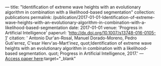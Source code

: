 —
title: "Identification of extreme wave heights with an evolutionary algorithm in combination with a likelihood-based segmentation"
collection: publications
permalink: /publication/2017-01-01-Identification-of-extreme-wave-heights-with-an-evolutionary-algorithm-in-combination-with-a-likelihood-based-segmentation
date: 2017-01-01
venue: 'Progress in Artificial Intelligence'
paperurl: 'http://dx.doi.org/10.1007/s13748-016-0105-1'
citation: ' Antonio Dur&apos;an-Rosal,  Manuel Dorado-Moreno,  Pedro Guti&apos;errez,  C&apos;esar Herv&apos;as-Mart&apos;inez,    quot;Identification of extreme wave heights with an evolutionary algorithm in combination with a likelihood-based segmentation.   quot; Progress in Artificial Intelligence, 2017.'
—
[Access paper here](http://dx.doi.org/10.1007/s13748-016-0105-1):target="_blank"